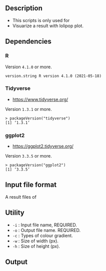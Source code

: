 ## Description
* This scripts is only used for 
* Visuarize a result with lolipop plot.

## Dependencies 
### R 

Version `4.1.0` or more. 

```
version.string R version 4.1.0 (2021-05-18)
```

### Tidyverse
* https://www.tidyverse.org/

Version `1.3.1` or more.

```
> packageVersion("tidyverse")
[1] ‘1.3.1’
```

### ggplot2
* https://ggplot2.tidyverse.org/

Version `3.3.5` or more.

```
> packageVersion("ggplot2")
[1] ‘3.3.5’
```

## Input file format
A result files of 

## Utility
* `-i` : Input file name, REQUIRED.
* `-o` : Output file name. REQUIRED.
* `-c` : Types of colour gradient.
* `-w` : Size of width (px).
* `-h` : Size of height (px).

## Output
